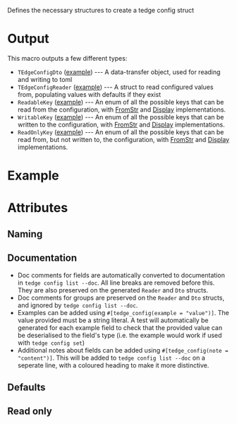 Defines the necessary structures to create a tedge config struct

# Output
This macro outputs a few different types:
- `TEdgeConfigDto` ([example](example::TEdgeConfigDto)) --- A data-transfer
  object, used for reading and writing to toml
- `TEdgeConfigReader` ([example](example::TEdgeConfigReader)) --- A struct to
  read configured values from, populating values with defaults if they exist
- `ReadableKey` ([example](example::ReadableKey)) --- An enum of all the
  possible keys that can be read from the configuration, with
  [FromStr](std::str::FromStr) and [Display](std::fmt::Display) implementations.
- `WritableKey` ([example](example::WritableKey)) --- An enum of all the
  possible keys that can be written to the configuration, with
  [FromStr](std::str::FromStr) and [Display](std::fmt::Display) implementations.
- `ReadOnlyKey` ([example](example::ReadOnlyKey)) --- An enum of all the
  possible keys that can be read from, but not written to, the configuration,
  with [FromStr](std::str::FromStr) and [Display](std::fmt::Display)
  implementations.

# Example

# Attributes

## Naming

## Documentation
- Doc comments for fields are automatically converted to documentation in `tedge
  config list --doc`. All line breaks are removed before this. They are also
  preserved on the generated `Reader` and `Dto` structs.
- Doc comments for groups are preserved on the `Reader` and `Dto` structs, and
  ignored by `tedge config list --doc`.
- Examples can be added using `#[tedge_config(example = "value")]`. The value
  provided must be a string literal. A test will automatically be generated for
  each example field to check that the provided value can be deserialised to the
  field's type (i.e. the example would work if used with `tedge config set`)
- Additional notes about fields can be added using `#[tedge_config(note =
  "content")]`. This will be added to `tedge config list --doc` on a seperate
  line, with a coloured heading to make it more distinctive.

## Defaults

## Read only